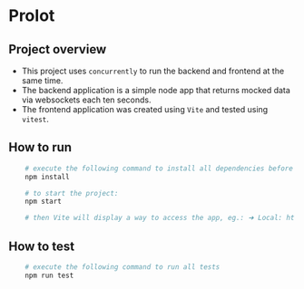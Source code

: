 # ProIot

## Project overview

- This project uses `concurrently` to run the backend and frontend at the same time.
- The backend application is a simple node app that returns mocked data via websockets each ten seconds.
- The frontend application was created using `Vite` and tested using `vitest`.

## How to run

``` bash
    # execute the following command to install all dependencies before running
    npm install

    # to start the project:
    npm start

    # then Vite will display a way to access the app, eg.: ➜ Local: http://127.0.0.1:5173/
```

## How to test
``` bash
    # execute the following command to run all tests
    npm run test

```